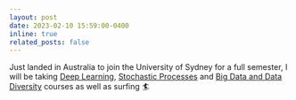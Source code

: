 ```yaml
---
layout: post
date: 2023-02-10 15:59:00-0400
inline: true
related_posts: false
---
```


Just landed in Australia to join the University of Sydney for a full semester, I will be taking [Deep Learning](https://www.sydney.edu.au/units/COMP5329), [Stochastic Processes](https://www.sydney.edu.au/units/STAT3921) and [Big Data and Data Diversity](https://www.sydney.edu.au/units/DATA2901) courses as well as surfing 🏄